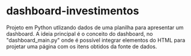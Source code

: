 # dashboard-investimentos

Projeto em Python utlizando dados de uma planilha para apresentar um dashboard. A ideia principal é o conceito do dashboard, no "dashboard_main.py" onde é possível integrar elementos do HTML para projetar uma página com os itens obtidos da fonte de dados.
